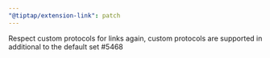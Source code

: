 ```yaml
---
"@tiptap/extension-link": patch
---
```


Respect custom protocols for links again, custom protocols are supported in additional to the default set #5468
